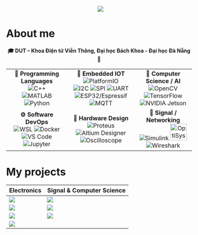 <!-- Header -->
<p align="center">
  <img src="https://readme-typing-svg.herokuapp.com/?font=Righteous&size=35&center=true&vCenter=true&width=1000&height=70&duration=3000&lines=Hi+There!+👋;+I'm+Ba+Thanh;Electronics+and+Telecommunications+Engineering;" />
</p>

<h1>About me</h1>

<h4>
<p align="center">
🎓 DUT – Khoa Điện tử Viễn Thông, Đại học Bách Khoa - Đại học Đà Nẵng 📖 </p>
</h4>

<table>
  <tr>
    <td align="center" width="280">
      <b>🧠 Programming Languages</b><br/>
      <img src="https://img.shields.io/badge/C++-00599C?style=for-the-badge&logo=cplusplus&logoColor=white" alt="C++"/><br/>
     <img src="https://img.shields.io/badge/MATLAB-%20?style=for-the-badge&logo=mathworks&logoColor=white&labelColor=0076A8&color=FF8C00" alt="MATLAB"/><br/>
      <img src="https://img.shields.io/badge/Python-3776AB?style=for-the-badge&logo=python&logoColor=white" alt="Python"/>
    </td>

    
  <td align="center" width="280">
      <b>🔩 Embedded IOT</b><br/>
    <img src="https://img.shields.io/badge/PlatformIO-FF6600?style=for-the-badge&logo=platformio&logoColor=white" alt="PlatformIO"/><br/>
     <span>
    <img src="https://img.shields.io/badge/I2C-555555?style=for-the-badge" alt="I2C"/>
    <img src="https://img.shields.io/badge/SPI-555555?style=for-the-badge" alt="SPI"/>
    <img src="https://img.shields.io/badge/UART-555555?style=for-the-badge" alt="UART"/> <br/>
    </span>
      <img src="https://img.shields.io/badge/ESP32-E7352C?style=for-the-badge&logo=espressif&logoColor=white" alt="ESP32/Espressif"/>
      <img src="https://img.shields.io/badge/MQTT-660066?style=for-the-badge&logo=mqtt&logoColor=white" alt="MQTT"/>
    </td>

    
  <td align="center" width="280">
      <b>🤖 Computer Science / AI </b><br/>
      <img src="https://img.shields.io/badge/OpenCV-5C3EE8?style=for-the-badge&logo=opencv&logoColor=white" alt="OpenCV"/><br/>
      <img src="https://img.shields.io/badge/TensorFlow-FF6F00?style=for-the-badge&logo=tensorflow&logoColor=white" alt="TensorFlow"/><br/>
    <img src="https://img.shields.io/badge/Jetson%20Nano-76B900?style=for-the-badge&logo=nvidia&logoColor=white" alt="NVIDIA Jetson"/>
    </td>
  </tr>

  <tr>
    <td align="center" width="280">
      <b>⚙️ Software DevOps</b><br/>
      <img src="https://img.shields.io/badge/WSL-0078D6?style=for-the-badge&logo=windows&logoColor=white" alt="WSL"/>
      <img src="https://img.shields.io/badge/Docker-2496ED?style=for-the-badge&logo=docker&logoColor=white" alt="Docker"/><br/>
      <img src="https://img.shields.io/badge/VS%20Code-007ACC?style=for-the-badge&logo=visualstudiocode&logoColor=white" alt="VS Code"/>
      <img src="https://img.shields.io/badge/Jupyter-F37626?style=for-the-badge&logo=jupyter&logoColor=white" alt="Jupyter"/>
    </td>
    
  <td align="center" width="280">
      <b>📐 Hardware Design</b><br/>
      <img src="https://img.shields.io/badge/Proteus-1E5083?style=for-the-badge" alt="Proteus"/>
    <img src="https://img.shields.io/badge/Altium-A5915F?style=for-the-badge" alt="Altium Designer"/><br/>
    <img src="https://img.shields.io/badge/📈 Oscilloscope-0A84FF?style=for-the-badge&logoColor=white&labelColor=000000" alt="Oscilloscope"/>
    </td>

    
  <td align="center" width="280">
      <b>📡 Signal / Networking </b><br/>
    <img src="https://img.shields.io/badge/Simulink-FF8C00?style=for-the-badge&logo=mathworks&logoColor=white" alt="Simulink"/>
      <img src="https://www.optiwave.com/wp-content/uploads/2021/07/Optiwave-logo.png" alt="OptiSystem Optiwave" height="45"><br/>
    <img src="https://img.shields.io/badge/Wireshark-1679A7?style=for-the-badge&logo=wireshark&logoColor=white" alt="Wireshark"/>
    </td>
  </tr>
</table>

# My projects
<!-- 2-column grid using a markdown table -->
| **Electronics** | **Signal & Computer Science** |
|---|---|
| <a href="https://github.com/bathanh0309/FreeRTOS_Smart_Aquarium/"><img src="https://github-readme-stats.vercel.app/api/pin/?username=bathanh0309&repo=FreeRTOS_Smart_Aquarium&theme=tokyonight" /></a> | <a href="https://github.com/bathanh0309/ADC_Modulator_Design/"><img src="https://github-readme-stats.vercel.app/api/pin/?username=bathanh0309&repo=ADC_Modulator_Design&theme=tokyonight" /></a> |
| <a href="https://github.com/bathanh0309/PBL3_Smart_Parking/"><img src="https://github-readme-stats.vercel.app/api/pin/?username=bathanh0309&repo=PBL3_Smart_Parking&theme=tokyonight" /></a> | <a href="https://github.com/bathanh0309/Latex_mmWave_THz/"><img src="https://github-readme-stats.vercel.app/api/pin/?username=bathanh0309&repo=High_Frequency_mmWave_THz&theme=tokyonight" /></a> |
| <a href="https://github.com/bathanh0309/PBL2_Design_Amplifier_OTL_Differential/"><img src="https://github-readme-stats.vercel.app/api/pin/?username=bathanh0309&repo=PBL2_Design_Amplifier_OTL_Differential&theme=tokyonight" /></a> | <a href="https://github.com/bathanh0309/Reasearch_Algorithm_RRT/"><img src="https://github-readme-stats.vercel.app/api/pin/?username=bathanh0309&repo=Reasearch_Algorithm_RRT&theme=tokyonight" /></a> |
| <a href="https://github.com/bathanh0309/Design_Smart_House/"><img src="https://github-readme-stats.vercel.app/api/pin/?username=bathanh0309&repo=Design_Smart_House&theme=tokyonight" /></a> |




